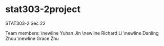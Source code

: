 # stat303-2project

STAT303-2 Sec 22 

Team members:
\newline Yuhan Jin
\newline Richard Li
\newline Danling Zhou
\newline Grace Zhu
